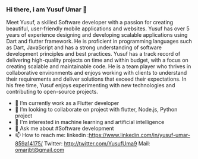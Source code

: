 ### Hi there, i am Yusuf Umar 👋
Meet Yusuf, a skilled Software developer with a passion for creating beautiful, user-friendly mobile applications and websites. Yusuf has over 5 years of experience designing and developing scalable applications using Dart and flutter framework. He is proficient in programming languages such as Dart, JavaScript and has a strong understanding of software development principles and best practices. Yusuf has a track record of delivering high-quality projects on time and within budget, with a focus on creating scalable and maintainable code. He is a team player who thrives in collaborative environments and enjoys working with clients to understand their requirements and deliver solutions that exceed their expectations. In his free time, Yusuf enjoys experimenting with new technologies and contributing to open-source projects.

- 🔭 I’m currently work as a Flutter developer
- 👯 I’m looking to collaborate on project with flutter, Node.js, Python project
- 👀 I'm interested in machine learning and artificial intelligence
- 💬 Ask me about #Software development
- 📫 How to reach me: 
linkedin :https://www.linkedin.com/in/yusuf-umar-859a14175/
Twitter: http://twitter.com/YusufUma9
Mail: omarjbt@gmail.com

<!--
**yusuf-umarr/yusuf-umarr** is a ✨ _special_ ✨ repository because its `README.md` (this file) appears on your GitHub profile.

Here are some ideas to get you started:

- 🔭 I’m currently work as a Flutter developer
- 👯 I’m looking to collaborate on project with flutter and Node.js project
- 💬 Ask me about #Flutter #Software development
- 📫 How to reach me: 
linkedin :https://www.linkedin.com/in/yusuf-umar-859a14175/
Twitter: http://twitter.com/YusufUma9
Mail: omarjbt@gmail.com
-->
